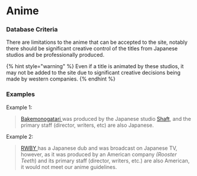 # Anime

### Database Criteria

There are limitations to the anime that can be accepted to the site, notably there should be significant creative control of the titles from Japanese studios and be professionally produced.

{% hint style="warning" %}
Even if a title is animated by these studios, it may not be added to the site due to significant creative decisions being made by western companies.
{% endhint %}

### Examples

Example 1: 

> [Bakemonogatari ](https://anilist.co/anime/5081/Bakemonogatari/)was produced by the Japanese studio [Shaft](https://anilist.co/studio/44/Shaft), and the primary staff \(director, writers, etc\) are also Japanese.

Example 2:

> [RWBY ](https://en.wikipedia.org/wiki/RWBY)has a Japanese dub and was broadcast on Japanese TV, however, as it was produced by an American company _\(Rooster Teeth_\) and its primary staff \(director, writers, etc.\) are also American, it would not meet our anime guidelines.

